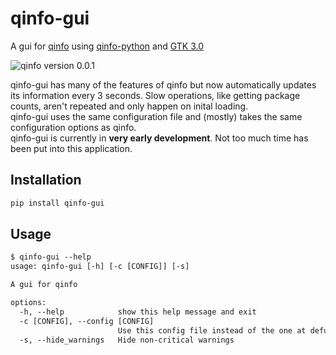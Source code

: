 # qinfo-gui

A gui for [qinfo](https://github.com/el-wumbus/qinfo) using [qinfo-python](https://github.com/el-wumbus/qinfo-python) and [GTK 3.0](https://docs.gtk.org/gtk3/)

![qinfo version 0.0.1](https://i.imgur.com/OWM9O3K.png)

qinfo-gui has many of the features of qinfo but now automatically updates its information every 3 seconds. Slow operations, like getting package counts, aren't repeated and only happen on inital loading.  
qinfo-gui uses the same configuration file and (mostly) takes the same configuration options as qinfo.  
qinfo-gui is currently in **very early development**. Not too much time has been put into this application.

## Installation

```bash
pip install qinfo-gui
```

## Usage

```txt
$ qinfo-gui --help 
usage: qinfo-gui [-h] [-c [CONFIG]] [-s]

A gui for qinfo

options:
  -h, --help            show this help message and exit
  -c [CONFIG], --config [CONFIG]
                        Use this config file instead of the one at defualt location.
  -s, --hide_warnings   Hide non-critical warnings
```
